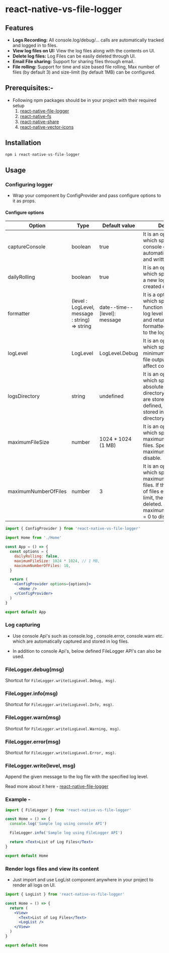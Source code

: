 # react-native-vs-file-logger

## Features

- **Logs Recording:** All console.log/debug/... calls are automatically tracked and logged in to files.
- **View log files on UI:** View the log files along with the contents on UI.
- **Delete log files:** Log Files can be easily deleted through UI.
- **Email File sharing:** Support for sharing files through email.
- **File rolling:** Support for time and size based file rolling, Max number of files (by default 3) and size-limit (by default 1MB) can be configured.

## Prerequisites:-

- Following npm packages should be in your project with their required setup
  1. <a href="https://www.npmjs.com/package/react-native-file-logger">react-native-file-logger</a>
  2. <a href="https://www.npmjs.com/package/react-native-fs">react-native-fs</a>
  3. <a href="https://www.npmjs.com/package/react-native-share">react-native-share</a>
  4. <a href="https://www.npmjs.com/package/react-native-vector-icons"> react-native-vector-icons</a>

## Installation

```jsx
npm i react-native-vs-file-logger
```

## Usage

### Configuring logger

- Wrap your component by ConfigProvider and pass configure options to it as props.

#### Configure options

| Option               | Type                                           | Default value                | Description                                                                                                                                                                                       |
| -------------------- | ---------------------------------------------- | ---------------------------- | ------------------------------------------------------------------------------------------------------------------------------------------------------------------------------------------------- |
| captureConsole       | boolean                                        | true                         | It is an optional prop which specifies whether console calls should be automatically captured and written to a log file.                                                                          |
| dailyRolling         | boolean                                        | true                         | It is an optional prop which specifies whether a new log file should be created every day.                                                                                                        |
| formatter            | (level : LogLevel, message : string) => string | date--time--[level]: message | It is a optional prop which specifies a function that takes the log level and message and returns the formatted string to write to the log file.                                                  |
| logLevel             | LogLevel                                       | LogLevel.Debug               | It is an optional prop which specifies minimum log level for file output (it won't affect console output).                                                                                        |
| logsDirectory        | string                                         | undefined                    | It is an optional prop which specifies the absolute path of directory where log files are stored. If not defined, log files are stored in the cache directory of the app.                         |
| maximumFileSize      | number                                         | 1024 \* 1024 (1 MB)          | It is an optional prop which specifies the maximum size of log files. Specify maximumFileSize = 0 to disable.                                                                                     |
| maximumNumberOfFiles | number                                         | 3                            | It is an optional prop which specifies the maximum number of log files. If the total number of files exceeds this limit, the oldest file is deleted. Specify maximumNumberOfFiles = 0 to disable. |

```jsx
import { ConfigProvider } from 'react-native-vs-file-logger'

import Home from './Home'

const App = () => {
  const options = {
    dailyRolling: false,
    maximumFileSize: 1024 * 1024, // 1 MB,
    maximumNumberOfFiles: 10,
  }

  return (
    <ConfigProvider options={options}>
      <Home />
    </ConfigProvider>
  )
}

export default App
```

### Log capturing

- Use console Api's such as console.log , console.error, console.warn etc. which are automatically captured and stored in log files.

- In addition to console Api's, below defined FileLogger API's can also be used.

### FileLogger.debug(msg)

Shortcut for `FileLogger.write(LogLevel.Debug, msg)`.

### FileLogger.info(msg)

Shortcut for `FileLogger.write(LogLevel.Info, msg)`.

### FileLogger.warn(msg)

Shortcut for `FileLogger.write(LogLevel.Warning, msg)`.

### FileLogger.error(msg)

Shortcut for `FileLogger.write(LogLevel.Error, msg)`.

### FileLogger.write(level, msg)

Append the given message to the log file with the specified log level.

Read more about it here - <a href="https://www.npmjs.com/package/react-native-file-logger">react-native-file-logger</a>

### Example -

```jsx
import { FileLogger } from 'react-native-vs-file-logger'

const Home = () => {
  console.log('Sample log using console API')

  FileLogger.info('Sample log using FileLogger API')

  return <Text>List of Log Files</Text>
}

export default Home
```

### Render logs files and view its content

- Just import and use LogList component anywhere in your project to render all logs on UI.

```jsx
import { LogList } from 'react-native-vs-file-logger'

const Home = () => {
  return (
    <View>
      <Text>List of Log Files</Text>
      <LogList />
    </View>
  )
}

export default Home
```